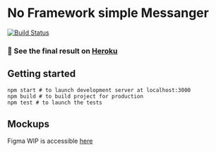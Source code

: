 # No Framework simple Messanger

[![Build Status](https://travis-ci.com/evtkhvch/mf.messenger.praktikum.yandex.svg?token=scbVAVx9wp9QLfnvc4eM&branch=deploy)](https://travis-ci.com/evtkhvch/mf.messenger.praktikum.yandex)

### 🎉 See the final result on [Heroku](https://yandex-messanger.herokuapp.com)

## Getting started

```
npm start # to launch development server at localhost:3000
npm build # to build project for production
npm test # to launch the tests
```

## Mockups
Figma WIP is accessible [here](https://www.figma.com/file/Fw4ZvmCMuridYDJRSGodY2/%5BPRACTICUM%5D-CHAT?node-id=0%3A1)
